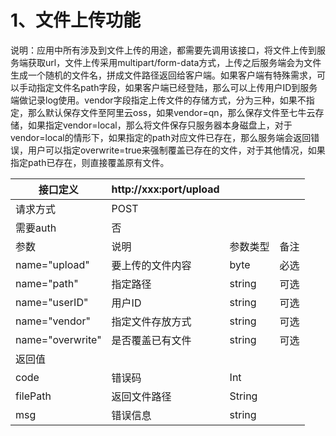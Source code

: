 # 1、文件上传功能
说明：应用中所有涉及到文件上传的用途，都需要先调用该接口，将文件上传到服务端获取url，文件上传采用multipart/form-data方式，上传之后服务端会为文件生成一个随机的文件名，拼成文件路径返回给客户端。如果客户端有特殊需求，可以手动指定文件名path字段，如果客户端已经登陆，那么可以上传用户ID到服务端做记录log使用。vendor字段指定上传文件的存储方式，分为三种，如果不指定，那么默认保存文件至阿里云oss，如果vendor=qn，那么保存文件至七牛云存储，如果指定vendor=local，那么将文件保存只服务器本身磁盘上，对于vendor=local的情形下，如果指定的path对应文件已存在，那么服务端会返回错误，用户可以指定overwrite=true来强制覆盖已存在的文件，对于其他情况，如果指定path已存在，则直接覆盖原有文件。

|接口定义| http://xxx:port/upload | | |
|----|----|----|----|
|请求方式| POST | | |
|需要auth| 否| | |
|参数|说明|参数类型|备注|
|name="upload"|要上传的文件内容| byte | 必选 |
|name="path"| 指定路径 | string | 可选 |
|name="userID"| 用户ID | string | 可选 |
|name="vendor"| 指定文件存放方式 | string | 可选 |
|name="overwrite"| 是否覆盖已有文件 | string | 可选 |
|返回值|
|code |错误码 | Int|
|filePath| 返回文件路径| String|
|msg|错误信息|string|


